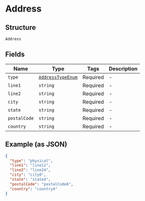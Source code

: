 
# Address

## Structure

`Address`

## Fields

| Name | Type | Tags | Description |
|  --- | --- | --- | --- |
| `type` | [`AddressTypeEnum`](../../doc/models/address-type-enum.md) | Required | - |
| `line1` | `string` | Required | - |
| `line2` | `string` | Required | - |
| `city` | `string` | Required | - |
| `state` | `string` | Required | - |
| `postalCode` | `string` | Required | - |
| `country` | `string` | Required | - |

## Example (as JSON)

```json
{
  "type": "physical",
  "line1": "line12",
  "line2": "line24",
  "city": "city0",
  "state": "state4",
  "postalCode": "postalCode8",
  "country": "country4"
}
```

